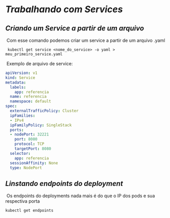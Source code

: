 # ***Trabalhando com Services***

## ***Criando um Service a partir de um arquivo***

​	Com esse comando podemos criar um service a partir de um arquivo .yaml

```shell
 kubectl get service <nome_do_service> -o yaml > meu_primeiro_service.yaml
```

​	Exemplo de arquivo de service:

```yaml
apiVersion: v1
kind: Service
metadata:
  labels:
    app: referencia
  name: referencia
  namespace: default
spec:
  externalTrafficPolicy: Cluster
  ipFamilies:
  - IPv4
  ipFamilyPolicy: SingleStack
  ports:
  - nodePort: 32221
    port: 8080
    protocol: TCP
    targetPort: 8080
  selector:
    app: referencia
  sessionAffinity: None
  type: NodePort
```

## ***Linstando endpoints do deployment***

​	Os endpoints do deployments nada mais é do que o IP dos pods e sua respectiva porta 

```shell
kubectl get endpoints
```

